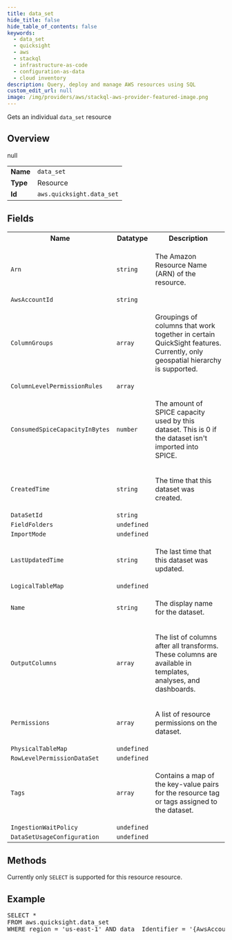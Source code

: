 ```yaml
---
title: data_set
hide_title: false
hide_table_of_contents: false
keywords:
  - data_set
  - quicksight
  - aws
  - stackql
  - infrastructure-as-code
  - configuration-as-data
  - cloud inventory
description: Query, deploy and manage AWS resources using SQL
custom_edit_url: null
image: /img/providers/aws/stackql-aws-provider-featured-image.png
---
```

Gets an individual <code>data_set</code> resource

## Overview
<table><tbody>
<tr><td><b>Name</b></td><td><code>data_set</code></td></tr>
<tr><td><b>Type</b></td><td>Resource</td></tr>
null
<tr><td><b>Id</b></td><td><code>aws.quicksight.data_set</code></td></tr>
</tbody></table>

## Fields
<table><tbody>
<tr><th>Name</th><th>Datatype</th><th>Description</th></tr>
<tr><td><code>Arn</code></td><td><code>string</code></td><td><p>The Amazon Resource Name (ARN) of the resource.</p></td></tr><tr><td><code>AwsAccountId</code></td><td><code>string</code></td><td></td></tr><tr><td><code>ColumnGroups</code></td><td><code>array</code></td><td><p>Groupings of columns that work together in certain QuickSight features. Currently, only geospatial hierarchy is supported.</p></td></tr><tr><td><code>ColumnLevelPermissionRules</code></td><td><code>array</code></td><td></td></tr><tr><td><code>ConsumedSpiceCapacityInBytes</code></td><td><code>number</code></td><td><p>The amount of SPICE capacity used by this dataset. This is 0 if the dataset isn't
            imported into SPICE.</p></td></tr><tr><td><code>CreatedTime</code></td><td><code>string</code></td><td><p>The time that this dataset was created.</p></td></tr><tr><td><code>DataSetId</code></td><td><code>string</code></td><td></td></tr><tr><td><code>FieldFolders</code></td><td><code>undefined</code></td><td></td></tr><tr><td><code>ImportMode</code></td><td><code>undefined</code></td><td></td></tr><tr><td><code>LastUpdatedTime</code></td><td><code>string</code></td><td><p>The last time that this dataset was updated.</p></td></tr><tr><td><code>LogicalTableMap</code></td><td><code>undefined</code></td><td></td></tr><tr><td><code>Name</code></td><td><code>string</code></td><td><p>The display name for the dataset.</p></td></tr><tr><td><code>OutputColumns</code></td><td><code>array</code></td><td><p>The list of columns after all transforms. These columns are available in templates,
            analyses, and dashboards.</p></td></tr><tr><td><code>Permissions</code></td><td><code>array</code></td><td><p>A list of resource permissions on the dataset.</p></td></tr><tr><td><code>PhysicalTableMap</code></td><td><code>undefined</code></td><td></td></tr><tr><td><code>RowLevelPermissionDataSet</code></td><td><code>undefined</code></td><td></td></tr><tr><td><code>Tags</code></td><td><code>array</code></td><td><p>Contains a map of the key-value pairs for the resource tag or tags assigned to the dataset.</p></td></tr><tr><td><code>IngestionWaitPolicy</code></td><td><code>undefined</code></td><td></td></tr><tr><td><code>DataSetUsageConfiguration</code></td><td><code>undefined</code></td><td></td></tr>
</tbody></table>

## Methods
Currently only <code>SELECT</code> is supported for this resource resource.

## Example
<pre>
SELECT * 
FROM aws.quicksight.data_set
WHERE region = 'us-east-1' AND data__Identifier = '{AwsAccountId}' AND data__Identifier = '{DataSetId}'
</pre>

